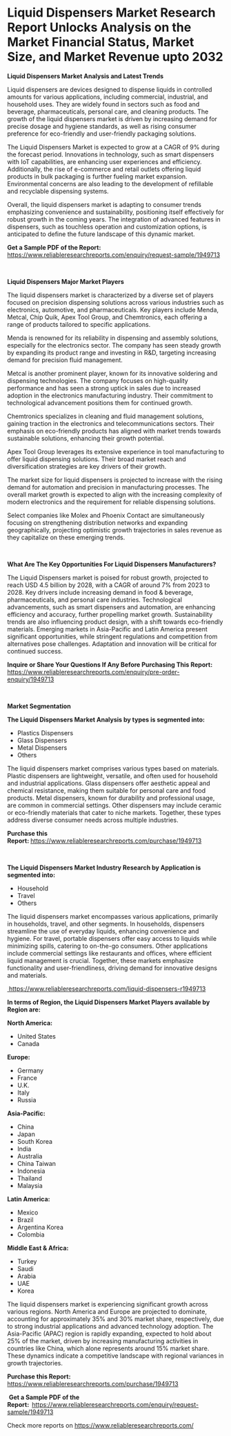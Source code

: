 <p><h1>Liquid Dispensers Market Research Report Unlocks Analysis on the Market Financial Status, Market Size, and Market Revenue upto 2032</h1></p><p><strong>Liquid Dispensers Market Analysis and Latest Trends</strong></p>
<p><p>Liquid dispensers are devices designed to dispense liquids in controlled amounts for various applications, including commercial, industrial, and household uses. They are widely found in sectors such as food and beverage, pharmaceuticals, personal care, and cleaning products. The growth of the liquid dispensers market is driven by increasing demand for precise dosage and hygiene standards, as well as rising consumer preference for eco-friendly and user-friendly packaging solutions.</p><p>The Liquid Dispensers Market is expected to grow at a CAGR of 9% during the forecast period. Innovations in technology, such as smart dispensers with IoT capabilities, are enhancing user experiences and efficiency. Additionally, the rise of e-commerce and retail outlets offering liquid products in bulk packaging is further fueling market expansion. Environmental concerns are also leading to the development of refillable and recyclable dispensing systems. </p><p>Overall, the liquid dispensers market is adapting to consumer trends emphasizing convenience and sustainability, positioning itself effectively for robust growth in the coming years. The integration of advanced features in dispensers, such as touchless operation and customization options, is anticipated to define the future landscape of this dynamic market.</p></p>
<p><strong>Get a Sample PDF of the Report:&nbsp;</strong> <a href="https://www.reliableresearchreports.com/enquiry/request-sample/1949713?utm_campaign=3364&utm_medium=2&utm_source=Github&utm_content=ia&utm_term=05042025&utm_id=liquid-dispensers">https://www.reliableresearchreports.com/enquiry/request-sample/1949713</a></p>
<p>&nbsp;</p>
<p><strong>Liquid Dispensers Major Market Players</strong></p>
<p><p>The liquid dispensers market is characterized by a diverse set of players focused on precision dispensing solutions across various industries such as electronics, automotive, and pharmaceuticals. Key players include Menda, Metcal, Chip Quik, Apex Tool Group, and Chemtronics, each offering a range of products tailored to specific applications.</p><p>Menda is renowned for its reliability in dispensing and assembly solutions, especially for the electronics sector. The company has seen steady growth by expanding its product range and investing in R&D, targeting increasing demand for precision fluid management.</p><p>Metcal is another prominent player, known for its innovative soldering and dispensing technologies. The company focuses on high-quality performance and has seen a strong uptick in sales due to increased adoption in the electronics manufacturing industry. Their commitment to technological advancement positions them for continued growth.</p><p>Chemtronics specializes in cleaning and fluid management solutions, gaining traction in the electronics and telecommunications sectors. Their emphasis on eco-friendly products has aligned with market trends towards sustainable solutions, enhancing their growth potential.</p><p>Apex Tool Group leverages its extensive experience in tool manufacturing to offer liquid dispensing solutions. Their broad market reach and diversification strategies are key drivers of their growth.</p><p>The market size for liquid dispensers is projected to increase with the rising demand for automation and precision in manufacturing processes. The overall market growth is expected to align with the increasing complexity of modern electronics and the requirement for reliable dispensing solutions.</p><p>Select companies like Molex and Phoenix Contact are simultaneously focusing on strengthening distribution networks and expanding geographically, projecting optimistic growth trajectories in sales revenue as they capitalize on these emerging trends.</p></p>
<p>&nbsp;</p>
<p><strong>What Are The Key Opportunities For Liquid Dispensers Manufacturers?</strong></p>
<p><p>The Liquid Dispensers market is poised for robust growth, projected to reach USD 4.5 billion by 2028, with a CAGR of around 7% from 2023 to 2028. Key drivers include increasing demand in food & beverage, pharmaceuticals, and personal care industries. Technological advancements, such as smart dispensers and automation, are enhancing efficiency and accuracy, further propelling market growth. Sustainability trends are also influencing product design, with a shift towards eco-friendly materials. Emerging markets in Asia-Pacific and Latin America present significant opportunities, while stringent regulations and competition from alternatives pose challenges. Adaptation and innovation will be critical for continued success.</p></p>
<p><strong>Inquire or Share Your Questions If Any Before Purchasing This Report:</strong> <a href="https://www.reliableresearchreports.com/enquiry/pre-order-enquiry/1949713?utm_campaign=3364&utm_medium=2&utm_source=Github&utm_content=ia&utm_term=05042025&utm_id=liquid-dispensers">https://www.reliableresearchreports.com/enquiry/pre-order-enquiry/1949713</a></p>
<p>&nbsp;</p>
<p><strong>Market Segmentation</strong></p>
<p><strong>The Liquid Dispensers Market Analysis by types is segmented into:</strong></p>
<p><ul><li>Plastics Dispensers</li><li>Glass Dispensers</li><li>Metal Dispensers</li><li>Others</li></ul></p>
<p><p>The liquid dispensers market comprises various types based on materials. Plastic dispensers are lightweight, versatile, and often used for household and industrial applications. Glass dispensers offer aesthetic appeal and chemical resistance, making them suitable for personal care and food products. Metal dispensers, known for durability and professional usage, are common in commercial settings. Other dispensers may include ceramic or eco-friendly materials that cater to niche markets. Together, these types address diverse consumer needs across multiple industries.</p></p>
<p><strong>Purchase this Report:&nbsp;</strong><a href="https://www.reliableresearchreports.com/purchase/1949713?utm_campaign=3364&utm_medium=2&utm_source=Github&utm_content=ia&utm_term=05042025&utm_id=liquid-dispensers">https://www.reliableresearchreports.com/purchase/1949713</a></p>
<p>&nbsp;</p>
<p><strong>The Liquid Dispensers Market Industry Research by Application is segmented into:</strong></p>
<p><ul><li>Household</li><li>Travel</li><li>Others</li></ul></p>
<p><p>The liquid dispensers market encompasses various applications, primarily in households, travel, and other segments. In households, dispensers streamline the use of everyday liquids, enhancing convenience and hygiene. For travel, portable dispensers offer easy access to liquids while minimizing spills, catering to on-the-go consumers. Other applications include commercial settings like restaurants and offices, where efficient liquid management is crucial. Together, these markets emphasize functionality and user-friendliness, driving demand for innovative designs and materials.</p></p>
<p><a href="https://www.reliableresearchreports.com/liquid-dispensers-r1949713?utm_campaign=3364&utm_medium=2&utm_source=Github&utm_content=ia&utm_term=05042025&utm_id=liquid-dispensers">&nbsp;https://www.reliableresearchreports.com/liquid-dispensers-r1949713</a></p>
<p><strong>In terms of Region, the Liquid Dispensers Market Players available by Region are:</strong></p>
<p>
    <p> <strong> North America: </strong>
        <ul>
            <li>United States</li>
            <li>Canada</li>
        </ul>
        </p> 
    <p> <strong> Europe: </strong>
        <ul>
            <li>Germany</li>
            <li>France</li>
            <li>U.K.</li>
            <li>Italy</li>
            <li>Russia</li>
        </ul>
        </p> 
    <p> <strong> Asia-Pacific: </strong>
        <ul>
            <li>China</li>
            <li>Japan</li>
            <li>South Korea</li>
            <li>India</li>
            <li>Australia</li>
            <li>China Taiwan</li>
            <li>Indonesia</li>
            <li>Thailand</li>
            <li>Malaysia</li>
        </ul>
        </p> 
    <p> <strong> Latin America: </strong>
        <ul>
            <li>Mexico</li>
            <li>Brazil</li>
            <li>Argentina Korea</li>
            <li>Colombia</li>
        </ul>
        </p> 
    <p> <strong> Middle East & Africa: </strong>
        <ul>
            <li>Turkey</li>
            <li>Saudi</li>
            <li>Arabia</li>
            <li>UAE</li>
            <li>Korea</li>
        </ul>
    </p>
    </p>
<p><p>The liquid dispensers market is experiencing significant growth across various regions. North America and Europe are projected to dominate, accounting for approximately 35% and 30% market share, respectively, due to strong industrial applications and advanced technology adoption. The Asia-Pacific (APAC) region is rapidly expanding, expected to hold about 25% of the market, driven by increasing manufacturing activities in countries like China, which alone represents around 15% market share. These dynamics indicate a competitive landscape with regional variances in growth trajectories.</p></p>
<p><strong>Purchase this Report: </strong><a href="https://www.reliableresearchreports.com/purchase/1949713?utm_campaign=3364&utm_medium=2&utm_source=Github&utm_content=ia&utm_term=05042025&utm_id=liquid-dispensers">https://www.reliableresearchreports.com/purchase/1949713</a></p>
<p>&nbsp;<strong>Get a Sample PDF of the Report:&nbsp;&nbsp;</strong><a href="https://www.reliableresearchreports.com/enquiry/request-sample/1949713?utm_campaign=3364&utm_medium=2&utm_source=Github&utm_content=ia&utm_term=05042025&utm_id=liquid-dispensers">https://www.reliableresearchreports.com/enquiry/request-sample/1949713</a></p>
<p><strong></strong></p>
<p>Check more reports on <a href="https://www.reliableresearchreports.com/?utm_campaign=3364&utm_medium=2&utm_source=Github&utm_content=ia&utm_term=05042025&utm_id=liquid-dispensers">https://www.reliableresearchreports.com/</a></p>